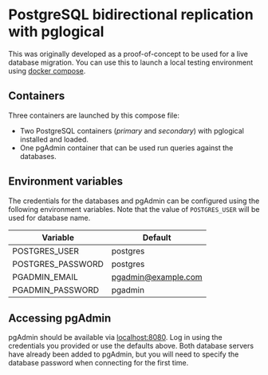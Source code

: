 # PostgreSQL bidirectional replication with pglogical

This was originally developed as a proof-of-concept to be used for a live
database migration. You can use this to launch a local testing environment using
[docker compose][compose].

## Containers

Three containers are launched by this compose file:

* Two PostgreSQL containers (_primary_ and _secondary_) with pglogical installed
  and loaded.
* One pgAdmin container that can be used run queries against the databases.

## Environment variables

The credentials for the databases and pgAdmin can be configured using the
following environment variables. Note that the value of `POSTGRES_USER` will be
used for database name.

| Variable          | Default             |
|-------------------|---------------------|
| POSTGRES_USER     | postgres            |
| POSTGRES_PASSWORD | postgres            |
| PGADMIN_EMAIL     | pgadmin@example.com |
| PGADMIN_PASSWORD  | pgadmin             |

## Accessing pgAdmin

pgAdmin should be available via [localhost:8080][localhost]. Log in using the
credentials you provided or use the defaults above. Both database servers have
already been added to pgAdmin, but you will need to specify the database
password when connecting for the first time.

[compose]: https://docs.docker.com/compose/
[localhost]: http://localhost:8080
